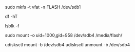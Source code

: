 sudo mkfs -t vfat -n FLASH /dev/sdb1


df -hT

lsblk -f


sudo mount -o uid=1000,gid=958 /dev/sdb4 /media/flash/


udisksctl mount -b /dev/sdb4
udisksctl unmount -b /dev/sdb4
